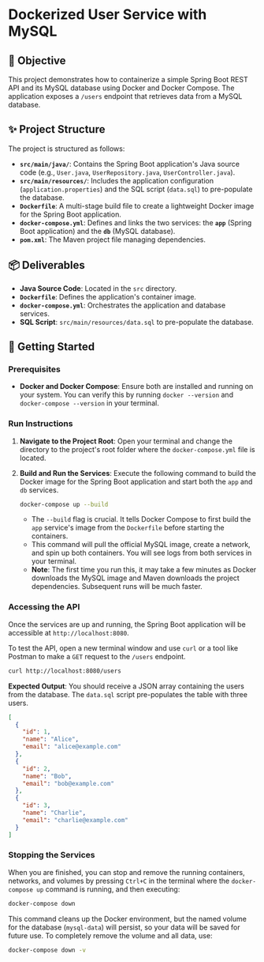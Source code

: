 
# Dockerized User Service with MySQL

## 🎯 **Objective**

This project demonstrates how to containerize a simple Spring Boot REST API and its MySQL database using Docker and Docker Compose. The application exposes a `/users` endpoint that retrieves data from a MySQL database.

## ✨ **Project Structure**

The project is structured as follows:

  - **`src/main/java/`**: Contains the Spring Boot application's Java source code (e.g., `User.java`, `UserRepository.java`, `UserController.java`).
  - **`src/main/resources/`**: Includes the application configuration (`application.properties`) and the SQL script (`data.sql`) to pre-populate the database.
  - **`Dockerfile`**: A multi-stage build file to create a lightweight Docker image for the Spring Boot application.
  - **`docker-compose.yml`**: Defines and links the two services: the **`app`** (Spring Boot application) and the **`db`** (MySQL database).
  - **`pom.xml`**: The Maven project file managing dependencies.

## 📦 **Deliverables**

  - **Java Source Code**: Located in the `src` directory.
  - **`Dockerfile`**: Defines the application's container image.
  - **`docker-compose.yml`**: Orchestrates the application and database services.
  - **SQL Script**: `src/main/resources/data.sql` to pre-populate the database.

## 🚀 **Getting Started**

### **Prerequisites**

  - **Docker and Docker Compose**: Ensure both are installed and running on your system. You can verify this by running `docker --version` and `docker-compose --version` in your terminal.

### **Run Instructions**

1.  **Navigate to the Project Root**: Open your terminal and change the directory to the project's root folder where the `docker-compose.yml` file is located.

2.  **Build and Run the Services**: Execute the following command to build the Docker image for the Spring Boot application and start both the `app` and `db` services.

    ```bash
    docker-compose up --build
    ```

      - The `--build` flag is crucial. It tells Docker Compose to first build the `app` service's image from the `Dockerfile` before starting the containers.
      - This command will pull the official MySQL image, create a network, and spin up both containers. You will see logs from both services in your terminal.
      - **Note**: The first time you run this, it may take a few minutes as Docker downloads the MySQL image and Maven downloads the project dependencies. Subsequent runs will be much faster.

### **Accessing the API**

Once the services are up and running, the Spring Boot application will be accessible at `http://localhost:8080`.

To test the API, open a new terminal window and use `curl` or a tool like Postman to make a `GET` request to the `/users` endpoint.

```bash
curl http://localhost:8080/users
```

**Expected Output**:
You should receive a JSON array containing the users from the database. The `data.sql` script pre-populates the table with three users.

```json
[
  {
    "id": 1,
    "name": "Alice",
    "email": "alice@example.com"
  },
  {
    "id": 2,
    "name": "Bob",
    "email": "bob@example.com"
  },
  {
    "id": 3,
    "name": "Charlie",
    "email": "charlie@example.com"
  }
]
```

### **Stopping the Services**

When you are finished, you can stop and remove the running containers, networks, and volumes by pressing `Ctrl+C` in the terminal where the `docker-compose up` command is running, and then executing:

```bash
docker-compose down
```

This command cleans up the Docker environment, but the named volume for the database (`mysql-data`) will persist, so your data will be saved for future use. To completely remove the volume and all data, use:

```bash
docker-compose down -v
```
